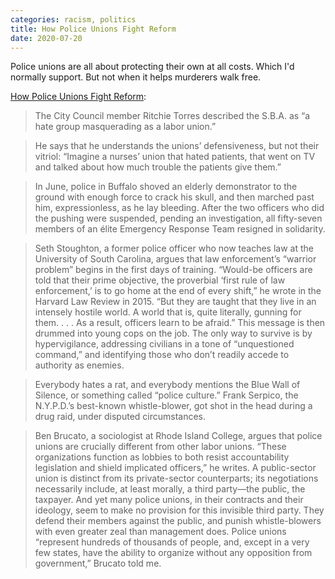 ```yaml
---
categories: racism, politics
title: How Police Unions Fight Reform
date: 2020-07-20
---
```


Police unions are all about protecting their own at all costs. Which I'd normally support. But not when it helps murderers walk free. 

[How Police Unions Fight Reform](https://www.newyorker.com/magazine/2020/08/03/how-police-unions-fight-reform): 

> The City Council member Ritchie Torres described the S.B.A. as “a hate group masquerading as a labor union.”

> He says that he understands the unions’ defensiveness, but not their vitriol: “Imagine a nurses’ union that hated patients, that went on TV and talked about how much trouble the patients give them.”

> In June, police in Buffalo shoved an elderly demonstrator to the ground with enough force to crack his skull, and then marched past him, expressionless, as he lay bleeding. After the two officers who did the pushing were suspended, pending an investigation, all fifty-seven members of an élite Emergency Response Team resigned in solidarity.

> Seth Stoughton, a former police officer who now teaches law at the University of South Carolina, argues that law enforcement’s “warrior problem” begins in the first days of training. “Would-be officers are told that their prime objective, the proverbial ‘first rule of law enforcement,’ is to go home at the end of every shift,” he wrote in the Harvard Law Review in 2015. “But they are taught that they live in an intensely hostile world. A world that is, quite literally, gunning for them. . . . As a result, officers learn to be afraid.” This message is then drummed into young cops on the job. The only way to survive is by hypervigilance, addressing civilians in a tone of “unquestioned command,” and identifying those who don’t readily accede to authority as enemies.

> Everybody hates a rat, and everybody mentions the Blue Wall of Silence, or something called “police culture.” Frank Serpico, the N.Y.P.D.’s best-known whistle-blower, got shot in the head during a drug raid, under disputed circumstances.

> Ben Brucato, a sociologist at Rhode Island College, argues that police unions are crucially different from other labor unions. “These organizations function as lobbies to both resist accountability legislation and shield implicated officers,” he writes. A public-sector union is distinct from its private-sector counterparts; its negotiations necessarily include, at least morally, a third party—the public, the taxpayer. And yet many police unions, in their contracts and their ideology, seem to make no provision for this invisible third party. They defend their members against the public, and punish whistle-blowers with even greater zeal than management does. Police unions “represent hundreds of thousands of people, and, except in a very few states, have the ability to organize without any opposition from government,” Brucato told me.
